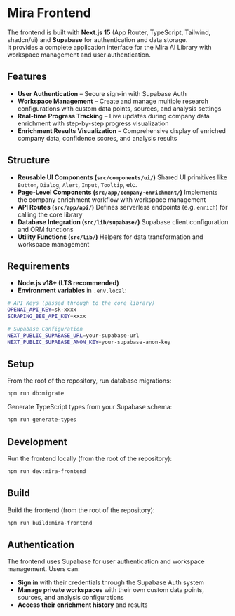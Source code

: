 # Mira Frontend

The frontend is built with **Next.js 15** (App Router, TypeScript, Tailwind, shadcn/ui) and **Supabase** for authentication and data storage.  
It provides a complete application interface for the Mira AI Library with workspace management and user authentication.

## Features

- **User Authentication** – Secure sign-in with Supabase Auth
- **Workspace Management** – Create and manage multiple research configurations with custom data points, sources, and analysis settings
- **Real-time Progress Tracking** – Live updates during company data enrichment with step-by-step progress visualization
- **Enrichment Results Visualization** – Comprehensive display of enriched company data, confidence scores, and analysis results

## Structure

- **Reusable UI Components (`src/components/ui/`)** Shared UI primitives like `Button`, `Dialog`, `Alert`, `Input`, `Tooltip`, etc.
- **Page-Level Components (`src/app/company-enrichment/`)** Implements the company enrichment workflow with workspace management
- **API Routes (`src/app/api/`)** Defines serverless endpoints (e.g. `enrich`) for calling the core library
- **Database Integration (`src/lib/supabase/`)** Supabase client configuration and ORM functions
- **Utility Functions (`src/lib/`)** Helpers for data transformation and workspace management

## Requirements

- **Node.js v18+ (LTS recommended)**
- **Environment variables** in `.env.local`:

```bash
# API Keys (passed through to the core library)
OPENAI_API_KEY=sk-xxxx
SCRAPING_BEE_API_KEY=xxxx

# Supabase Configuration
NEXT_PUBLIC_SUPABASE_URL=your-supabase-url
NEXT_PUBLIC_SUPABASE_ANON_KEY=your-supabase-anon-key
```

## Setup

From the root of the repository, run database migrations:

```bash
npm run db:migrate
```

Generate TypeScript types from your Supabase schema:

```bash
npm run generate-types
```

## Development

Run the frontend locally (from the root of the repository):

```bash
npm run dev:mira-frontend
```

## Build

Build the frontend (from the root of the repository):

```bash
npm run build:mira-frontend
```

## Authentication

The frontend uses Supabase for user authentication and workspace management. Users can:

- **Sign in** with their credentials through the Supabase Auth system
- **Manage private workspaces** with their own custom data points, sources, and analysis configurations
- **Access their enrichment history** and results
